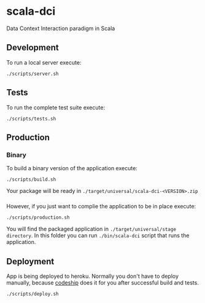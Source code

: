 # scala-dci

Data Context Interaction paradigm in Scala

## Development

To run a local server execute:

    ./scripts/server.sh

## Tests

To run the complete test suite execute:

    ./scripts/tests.sh

## Production

### Binary

To build a binary version of the application execute:

    ./scripts/build.sh

Your package will be ready in `./target/universal/scala-dci-<VERSION>.zip`

###

However, if you just want to complie the application to be in place execute:

    ./scripts/production.sh

You will find the packaged application in `./target/universal/stage directory`. In this folder you can run `./bin/scala-dci` script that runs the application.

## Deployment

App is being deployed to heroku. Normally you don't have to deploy manually, because [codeship](https://codeship.com/) does it for you after successful build and tests.

    ./scripts/deploy.sh
